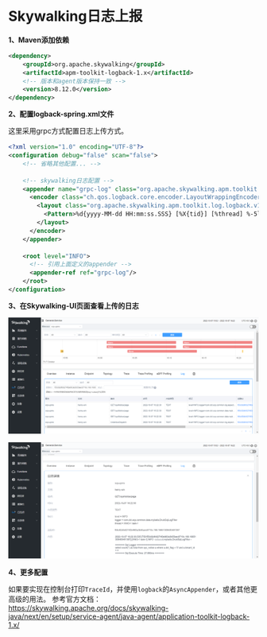 # Skywalking日志上报

**1、Maven添加依赖**

```xml
<dependency>
    <groupId>org.apache.skywalking</groupId>
    <artifactId>apm-toolkit-logback-1.x</artifactId>
    <!-- 版本和agent版本保持一致 -->
    <version>8.12.0</version>
</dependency>
```

**2、配置logback-spring.xml文件**

这里采用grpc方式配置日志上传方式。

```xml
<?xml version="1.0" encoding="UTF-8"?>
<configuration debug="false" scan="false">
    <!-- 省略其他配置... -->
  
    <!-- skywalking日志配置 -->
    <appender name="grpc-log" class="org.apache.skywalking.apm.toolkit.log.logback.v1.x.log.GRPCLogClientAppender">
      <encoder class="ch.qos.logback.core.encoder.LayoutWrappingEncoder">
        <layout class="org.apache.skywalking.apm.toolkit.log.logback.v1.x.mdc.TraceIdMDCPatternLogbackLayout">
          <Pattern>%d{yyyy-MM-dd HH:mm:ss.SSS} [%X{tid}] [%thread] %-5level %logger{36} -%msg%n</Pattern>
        </layout>
      </encoder>
    </appender>

    <root level="INFO">
      <!-- 引用上面定义的appender -->
      <appender-ref ref="grpc-log"/>
    </root>
</configuration>
```

**3、在Skywalking-UI页面查看上传的日志**

![](../_media/Snipaste_2022-10-07_16-33-11.png ':size=100%')

![](../_media/Snipaste_2022-10-07_16-33-39.png ':size=100%')

**4、更多配置**

如果要实现在控制台打印`TraceId`，并使用`logback`的`AsyncAppender`，或者其他更高级的用法。
参考官方文档：https://skywalking.apache.org/docs/skywalking-java/next/en/setup/service-agent/java-agent/application-toolkit-logback-1.x/
